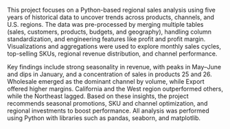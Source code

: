 This project focuses on a Python-based regional sales analysis using five years of historical data to uncover trends across products, channels, and U.S. regions. The data was pre-processed by merging multiple tables (sales, customers, products, budgets, and geography), handling column standardization, and engineering features like profit and profit margin. Visualizations and aggregations were used to explore monthly sales cycles, top-selling SKUs, regional revenue distribution, and channel performance.

Key findings include strong seasonality in revenue, with peaks in May–June and dips in January, and a concentration of sales in products 25 and 26. Wholesale emerged as the dominant channel by volume, while Export offered higher margins. California and the West region outperformed others, while the Northeast lagged. Based on these insights, the project recommends seasonal promotions, SKU and channel optimization, and regional investments to boost performance. All analysis was performed using Python with libraries such as pandas, seaborn, and matplotlib.
